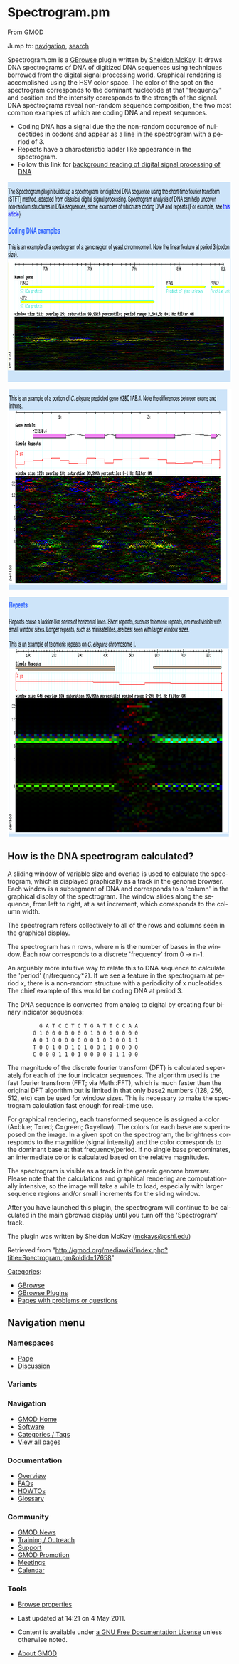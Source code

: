 <div id="mw-page-base" class="noprint">

</div>

<div id="mw-head-base" class="noprint">

</div>

<div id="content" class="mw-body" role="main">

<span id="top"></span>

<div id="mw-js-message" style="display:none;">

</div>



# <span dir="auto">Spectrogram.pm</span>

<div id="bodyContent">

<div id="siteSub">

From GMOD

</div>

<div id="contentSub">

</div>

<div id="jump-to-nav" class="mw-jump">

Jump to: [navigation](#mw-navigation), [search](#p-search)

</div>

<div id="mw-content-text" class="mw-content-ltr" lang="en" dir="ltr">

Spectrogram.pm is a [GBrowse](GBrowse.1 "GBrowse") plugin written by
[Sheldon McKay](User:Mckays "User:Mckays"). It draws DNA spectrograms of
DNA of digitized DNA sequences using techniques borrowed from the
digital signal processing world. Graphical rendering is accomplished
using the HSV color space. The color of the spot on the spectrogram
corresponds to the dominant nucleotide at that "frequency" and position
and the intensity corresponds to the strength of the signal. DNA
spectrograms reveal non-random sequence composition, the two most common
examples of which are coding DNA and repeat sequences.

- Coding DNA has a signal due the the non-random occurence of
  nulceotides in codons and appear as a line in the spectrogram with a
  period of 3.
- Repeats have a characteristic ladder like appearance in the
  spectrogram.
- Follow this link for
  <span class="pops"><a href="http://www.hindawi.com/journals/asp/2004/790248.abs.html"
  class="external text" rel="nofollow">background reading of digital
  signal processing of DNA</a></span>

  
<a href="File:Spec1.png" class="image"><img
src="../mediawiki/images/3/3d/Spec1.png" class="thumbborder" width="858"
height="450" alt="Spec1.png" /></a>

<a href="File:Spec2.png" class="image"><img
src="../mediawiki/images/9/9e/Spec2.png" class="thumbborder" width="877"
height="449" alt="Spec2.png" /></a>

<a href="File:Spec3.png" class="image"><img
src="../mediawiki/images/3/39/Spec3.png" class="thumbborder" width="869"
height="538" alt="Spec3.png" /></a>

## <span id="How_is_the_DNA_spectrogram_calculated.3F" class="mw-headline">How is the DNA spectrogram calculated?</span>

A sliding window of variable size and overlap is used to calculate the
spectrogram, which is displayed graphically as a track in the genome
browser. Each window is a subsegment of DNA and corresponds to a
'column' in the graphical display of the spectrogram. The window slides
along the sequence, from left to right, at a set increment, which
corresponds to the column width.

The spectrogram refers collectively to all of the rows and columns seen
in the graphical display.

The spectrogram has n rows, where n is the number of bases in the
window. Each row corresponds to a discrete 'frequency' from 0 -\> n-1.

An arguably more intuitive way to relate this to DNA sequence to
calculate the 'period' (n/frequency\*2). If we see a feature in the
spectrogram at period x, there is a non-random structure with a
periodicity of x nucleotides. The chief example of this would be coding
DNA at period 3.

The DNA sequence is converted from analog to digital by creating four
binary indicator sequences:

              G A T C C T C T G A T T C C A A
            G 1 0 0 0 0 0 0 0 1 0 0 0 0 0 0 0
            A 0 1 0 0 0 0 0 0 0 1 0 0 0 0 1 1
            T 0 0 1 0 0 1 0 1 0 0 1 1 0 0 0 0
            C 0 0 0 1 1 0 1 0 0 0 0 0 1 1 0 0

  
The magnitude of the discrete fourier transform (DFT) is calculated
seperately for each of the four indicator sequences. The algorithm used
is the fast fourier transfrom (FFT; via Math::FFT), which is much faster
than the original DFT algorithm but is limited in that only base2
numbers (128, 256, 512, etc) can be used for window sizes. This is
necessary to make the spectrogram calculation fast enough for real-time
use.

For graphical rendering, each transformed sequence is assigned a color
(A=blue; T=red; C=green; G=yellow). The colors for each base are
superimposed on the image. In a given spot on the spectrogram, the
brightness corresponds to the magnitide (signal intensity) and the color
corresponds to the dominant base at that frequency/period. If no single
base predominates, an intermediate color is calculated based on the
relative magnitudes.

The spectrogram is visible as a track in the generic genome browser.
Please note that the calculations and graphical rendering are
computationally intensive, so the image will take a while to load,
especially with larger sequence regions and/or small increments for the
sliding window.

After you have launched this plugin, the spectrogram will continue to be
calculated in the main gbrowse display until you turn off the
'Spectrogram' track.

The plugin was written by Sheldon McKay (mckays@cshl.edu)

</div>

<div class="printfooter">

Retrieved from
"<http://gmod.org/mediawiki/index.php?title=Spectrogram.pm&oldid=17658>"

</div>

<div id="catlinks" class="catlinks">

<div id="mw-normal-catlinks" class="mw-normal-catlinks">

[Categories](Special:Categories "Special:Categories"):

- [GBrowse](Category:GBrowse "Category:GBrowse")
- [GBrowse Plugins](Category:GBrowse_Plugins "Category:GBrowse Plugins")
- [Pages with problems or
  questions](Category:Pages_with_problems_or_questions "Category:Pages with problems or questions")

</div>

</div>

<div class="visualClear">

</div>

</div>

</div>

<div id="mw-navigation">

## Navigation menu

<div id="mw-head">



<div id="left-navigation">

<div id="p-namespaces" class="vectorTabs" role="navigation"
aria-labelledby="p-namespaces-label">

### Namespaces

- <span id="ca-nstab-main"><a href="Spectrogram.pm" accesskey="c"
  title="View the content page [c]">Page</a></span>
- <span id="ca-talk"><a
  href="http://gmod.org/mediawiki/index.php?title=Talk:Spectrogram.pm&amp;action=edit&amp;redlink=1"
  accesskey="t"
  title="Discussion about the content page [t]">Discussion</a></span>

</div>

<div id="p-variants" class="vectorMenu emptyPortlet" role="navigation"
aria-labelledby="p-variants-label">

### 

### Variants[](#)

<div class="menu">

</div>

</div>

</div>

<div id="right-navigation">





</div>



</div>

</div>

</div>

<div id="mw-panel">

<div id="p-logo" role="banner">

<a href="Main_Page"
style="background-image: url(../images/GMOD-cogs.png);"
title="Visit the main page"></a>

</div>

<div id="p-Navigation" class="portal" role="navigation"
aria-labelledby="p-Navigation-label">

### Navigation

<div class="body">

- <span id="n-GMOD-Home">[GMOD Home](Main_Page)</span>
- <span id="n-Software">[Software](GMOD_Components)</span>
- <span id="n-Categories-.2F-Tags">[Categories /
  Tags](Categories)</span>
- <span id="n-View-all-pages">[View all pages](Special:AllPages)</span>

</div>

</div>

<div id="p-Documentation" class="portal" role="navigation"
aria-labelledby="p-Documentation-label">

### Documentation

<div class="body">

- <span id="n-Overview">[Overview](Overview)</span>
- <span id="n-FAQs">[FAQs](Category:FAQ)</span>
- <span id="n-HOWTOs">[HOWTOs](Category:HOWTO)</span>
- <span id="n-Glossary">[Glossary](Glossary)</span>

</div>

</div>

<div id="p-Community" class="portal" role="navigation"
aria-labelledby="p-Community-label">

### Community

<div class="body">

- <span id="n-GMOD-News">[GMOD News](GMOD_News)</span>
- <span id="n-Training-.2F-Outreach">[Training /
  Outreach](Training_and_Outreach)</span>
- <span id="n-Support">[Support](Support)</span>
- <span id="n-GMOD-Promotion">[GMOD Promotion](GMOD_Promotion)</span>
- <span id="n-Meetings">[Meetings](Meetings)</span>
- <span id="n-Calendar">[Calendar](Calendar)</span>

</div>

</div>

<div id="p-tb" class="portal" role="navigation"
aria-labelledby="p-tb-label">

### Tools

<div class="body">


- <span id="t-smwbrowselink"><a href="Special:Browse/Spectrogram.pm" rel="smw-browse">Browse
  properties</a></span>


</div>

</div>

</div>

</div>

<div id="footer" role="contentinfo">

- <span id="footer-info-lastmod">Last updated at 14:21 on 4 May
  2011.</span>
<!-- - <span id="footer-info-viewcount">25,343 page views.</span> -->
- <span id="footer-info-copyright">Content is available under
  <a href="http://www.gnu.org/licenses/fdl-1.3.html" class="external"
  rel="nofollow">a GNU Free Documentation License</a> unless otherwise
  noted.</span>

<!-- -->

- <span id="footer-places-about">[About
  GMOD](GMOD:About "GMOD:About")</span>

<!-- -->






</div>
